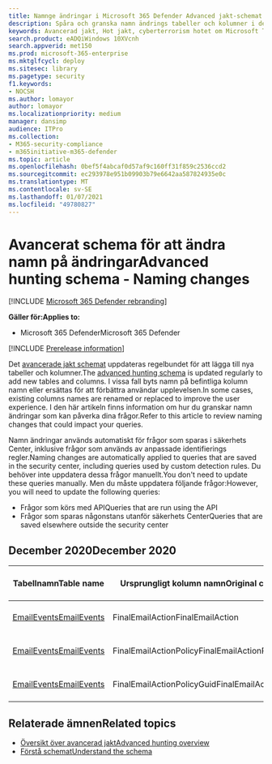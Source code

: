 ```yaml
---
title: Namnge ändringar i Microsoft 365 Defender Advanced jakt-schemat
description: Spåra och granska namn ändrings tabeller och kolumner i det avancerade jakt schemat
keywords: Avancerad jakt, Hot jakt, cyberterrorism hotet om Microsoft Threat Protection, Microsoft 365, MTP, m365, sökning, frågor, telemetri, schema referens, kusto, tabell, data, namn ändringar, Byt namn, Microsoft Threat Protection
search.product: eADQiWindows 10XVcnh
search.appverid: met150
ms.prod: microsoft-365-enterprise
ms.mktglfcycl: deploy
ms.sitesec: library
ms.pagetype: security
f1.keywords:
- NOCSH
ms.author: lomayor
author: lomayor
ms.localizationpriority: medium
manager: dansimp
audience: ITPro
ms.collection:
- M365-security-compliance
- m365initiative-m365-defender
ms.topic: article
ms.openlocfilehash: 0bef5f4abcaf0d57af9c160ff31f859c2536ccd2
ms.sourcegitcommit: ec293978e951b09903b79e6642aa587824935e0c
ms.translationtype: MT
ms.contentlocale: sv-SE
ms.lasthandoff: 01/07/2021
ms.locfileid: "49780827"
---
```

# <a name="advanced-hunting-schema---naming-changes"></a><span data-ttu-id="d22de-104">Avancerat schema för att ändra namn på ändringar</span><span class="sxs-lookup"><span data-stu-id="d22de-104">Advanced hunting schema - Naming changes</span></span>

[!INCLUDE [Microsoft 365 Defender rebranding](../includes/microsoft-defender.md)]


<span data-ttu-id="d22de-105">**Gäller för:**</span><span class="sxs-lookup"><span data-stu-id="d22de-105">**Applies to:**</span></span>
- <span data-ttu-id="d22de-106">Microsoft 365 Defender</span><span class="sxs-lookup"><span data-stu-id="d22de-106">Microsoft 365 Defender</span></span>

[!INCLUDE [Prerelease information](../includes/prerelease.md)]

<span data-ttu-id="d22de-107">Det [avancerade jakt schemat](advanced-hunting-schema-tables.md) uppdateras regelbundet för att lägga till nya tabeller och kolumner.</span><span class="sxs-lookup"><span data-stu-id="d22de-107">The [advanced hunting schema](advanced-hunting-schema-tables.md) is updated regularly to add new tables and columns.</span></span> <span data-ttu-id="d22de-108">I vissa fall byts namn på befintliga kolumn namn eller ersättas för att förbättra användar upplevelsen.</span><span class="sxs-lookup"><span data-stu-id="d22de-108">In some cases, existing columns names are renamed or replaced to improve the user experience.</span></span> <span data-ttu-id="d22de-109">I den här artikeln finns information om hur du granskar namn ändringar som kan påverka dina frågor.</span><span class="sxs-lookup"><span data-stu-id="d22de-109">Refer to this article to review naming changes that could impact your queries.</span></span>

<span data-ttu-id="d22de-110">Namn ändringar används automatiskt för frågor som sparas i säkerhets Center, inklusive frågor som används av anpassade identifierings regler.</span><span class="sxs-lookup"><span data-stu-id="d22de-110">Naming changes are automatically applied to queries that are saved in the security center, including queries used by custom detection rules.</span></span> <span data-ttu-id="d22de-111">Du behöver inte uppdatera dessa frågor manuellt.</span><span class="sxs-lookup"><span data-stu-id="d22de-111">You don't need to update these queries manually.</span></span> <span data-ttu-id="d22de-112">Men du måste uppdatera följande frågor:</span><span class="sxs-lookup"><span data-stu-id="d22de-112">However, you will need to update the following queries:</span></span>
- <span data-ttu-id="d22de-113">Frågor som körs med API</span><span class="sxs-lookup"><span data-stu-id="d22de-113">Queries that are run using the API</span></span>
- <span data-ttu-id="d22de-114">Frågor som sparas någonstans utanför säkerhets Center</span><span class="sxs-lookup"><span data-stu-id="d22de-114">Queries that are saved elsewhere outside the security center</span></span>

## <a name="december-2020"></a><span data-ttu-id="d22de-115">December 2020</span><span class="sxs-lookup"><span data-stu-id="d22de-115">December 2020</span></span>

| <span data-ttu-id="d22de-116">Tabellnamn</span><span class="sxs-lookup"><span data-stu-id="d22de-116">Table name</span></span> | <span data-ttu-id="d22de-117">Ursprungligt kolumn namn</span><span class="sxs-lookup"><span data-stu-id="d22de-117">Original column name</span></span> | <span data-ttu-id="d22de-118">Nytt kolumn namn</span><span class="sxs-lookup"><span data-stu-id="d22de-118">New column name</span></span> | <span data-ttu-id="d22de-119">Orsak till ändring</span><span class="sxs-lookup"><span data-stu-id="d22de-119">Reason for change</span></span>
|--|--|--|--|
| [<span data-ttu-id="d22de-120">EmailEvents</span><span class="sxs-lookup"><span data-stu-id="d22de-120">EmailEvents</span></span>](advanced-hunting-emailevents-table.md) | <span data-ttu-id="d22de-121">FinalEmailAction</span><span class="sxs-lookup"><span data-stu-id="d22de-121">FinalEmailAction</span></span> | <span data-ttu-id="d22de-122">EmailAction</span><span class="sxs-lookup"><span data-stu-id="d22de-122">EmailAction</span></span> | <span data-ttu-id="d22de-123">Feedback från kunder</span><span class="sxs-lookup"><span data-stu-id="d22de-123">Customer feedback</span></span> |
| [<span data-ttu-id="d22de-124">EmailEvents</span><span class="sxs-lookup"><span data-stu-id="d22de-124">EmailEvents</span></span>](advanced-hunting-emailevents-table.md) | <span data-ttu-id="d22de-125">FinalEmailActionPolicy</span><span class="sxs-lookup"><span data-stu-id="d22de-125">FinalEmailActionPolicy</span></span> | <span data-ttu-id="d22de-126">EmailActionPolicy</span><span class="sxs-lookup"><span data-stu-id="d22de-126">EmailActionPolicy</span></span> | <span data-ttu-id="d22de-127">Feedback från kunder</span><span class="sxs-lookup"><span data-stu-id="d22de-127">Customer feedback</span></span> |
| [<span data-ttu-id="d22de-128">EmailEvents</span><span class="sxs-lookup"><span data-stu-id="d22de-128">EmailEvents</span></span>](advanced-hunting-emailevents-table.md) | <span data-ttu-id="d22de-129">FinalEmailActionPolicyGuid</span><span class="sxs-lookup"><span data-stu-id="d22de-129">FinalEmailActionPolicyGuid</span></span> | <span data-ttu-id="d22de-130">EmailActionPolicyGuid</span><span class="sxs-lookup"><span data-stu-id="d22de-130">EmailActionPolicyGuid</span></span> | <span data-ttu-id="d22de-131">Feedback från kunder</span><span class="sxs-lookup"><span data-stu-id="d22de-131">Customer feedback</span></span> |

## <a name="related-topics"></a><span data-ttu-id="d22de-132">Relaterade ämnen</span><span class="sxs-lookup"><span data-stu-id="d22de-132">Related topics</span></span>
- [<span data-ttu-id="d22de-133">Översikt över avancerad jakt</span><span class="sxs-lookup"><span data-stu-id="d22de-133">Advanced hunting overview</span></span>](advanced-hunting-overview.md)
- [<span data-ttu-id="d22de-134">Förstå schemat</span><span class="sxs-lookup"><span data-stu-id="d22de-134">Understand the schema</span></span>](advanced-hunting-schema-tables.md)